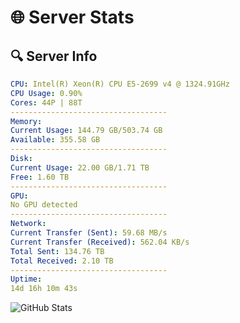 # 🌐 Server Stats
## 🔍 Server Info
```yaml
CPU: Intel(R) Xeon(R) CPU E5-2699 v4 @ 1324.91GHz
CPU Usage: 0.90%
Cores: 44P | 88T
-----------------------------------
Memory:
Current Usage: 144.79 GB/503.74 GB
Available: 355.58 GB
-----------------------------------
Disk:
Current Usage: 22.00 GB/1.71 TB
Free: 1.60 TB
-----------------------------------
GPU:
No GPU detected
-----------------------------------
Network:
Current Transfer (Sent): 59.68 MB/s
Current Transfer (Received): 562.04 KB/s
Total Sent: 134.76 TB
Total Received: 2.10 TB
-----------------------------------
Uptime:
14d 16h 10m 43s
```
![GitHub Stats](https://img.shields.io/badge/Updated-2025-02-22_14:54:01-blue)